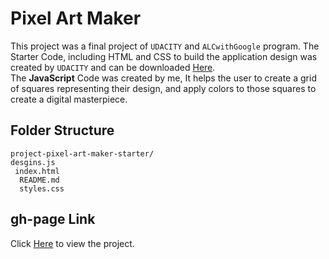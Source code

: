# Pixel Art Maker
This project was a final project of `UDACITY` and `ALCwithGoogle` program. The Starter Code, including HTML and CSS to build the application design was created by `UDACITY` and can be downloaded [Here](https://github.com/udacity/project-pixel-art-maker-starter).<br>
The **JavaScript**  Code was created by me, It helps the user to create a grid of squares representing their design, and apply colors to those squares to create a digital masterpiece.

## Folder Structure

```
project-pixel-art-maker-starter/
desgins.js
 index.html
  README.md
  styles.css   
```

## gh-page Link
Click [Here](https://amaechi-chuks.github.io/ALC-3.0-Pixel-Art-Project/) to view the project.